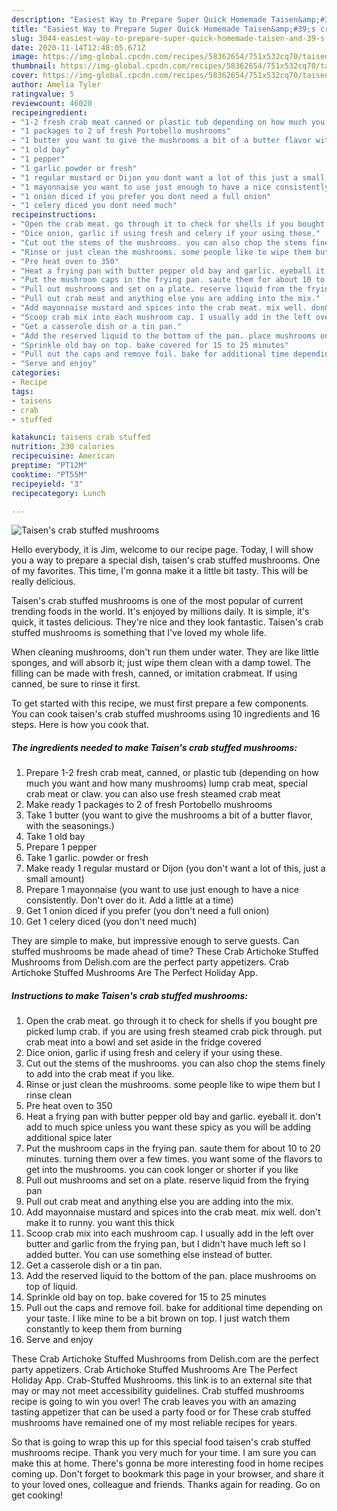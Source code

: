 ```yaml
---
description: "Easiest Way to Prepare Super Quick Homemade Taisen&amp;#39;s crab stuffed mushrooms"
title: "Easiest Way to Prepare Super Quick Homemade Taisen&amp;#39;s crab stuffed mushrooms"
slug: 3044-easiest-way-to-prepare-super-quick-homemade-taisen-and-39-s-crab-stuffed-mushrooms
date: 2020-11-14T12:48:05.671Z
image: https://img-global.cpcdn.com/recipes/58362654/751x532cq70/taisens-crab-stuffed-mushrooms-recipe-main-photo.jpg
thumbnail: https://img-global.cpcdn.com/recipes/58362654/751x532cq70/taisens-crab-stuffed-mushrooms-recipe-main-photo.jpg
cover: https://img-global.cpcdn.com/recipes/58362654/751x532cq70/taisens-crab-stuffed-mushrooms-recipe-main-photo.jpg
author: Amelia Tyler
ratingvalue: 5
reviewcount: 46020
recipeingredient:
- "1-2 fresh crab meat canned or plastic tub depending on how much you want and how many mushrooms lump crab meat special crab meat or claw you can also use fresh steamed crab meat"
- "1 packages to 2 of fresh Portobello mushrooms"
- "1 butter you want to give the mushrooms a bit of a butter flavor with the seasonings"
- "1 old bay"
- "1 pepper"
- "1 garlic powder or fresh"
- "1 regular mustard or Dijon you dont want a lot of this just a small amount"
- "1 mayonnaise you want to use just enough to have a nice consistently Dont over do it Add a little at a time"
- "1 onion diced if you prefer you dont need a full onion"
- "1 celery diced you dont need much"
recipeinstructions:
- "Open the crab meat. go through it to check for shells if you bought pre picked lump crab. if you are using fresh steamed crab pick through. put crab meat into a bowl and set aside in the fridge covered"
- "Dice onion, garlic if using fresh and celery if your using these."
- "Cut out the stems of the mushrooms. you can also chop the stems finely to add into the crab meat if you like."
- "Rinse or just clean the mushrooms. some people like to wipe them but I rinse clean"
- "Pre heat oven to 350"
- "Heat a frying pan with butter pepper old bay and garlic. eyeball it. don&#39;t add to much spice unless you want these spicy as you will be adding additional spice later"
- "Put the mushroom caps in the frying pan. saute them for about 10 to 20 minutes. turning them over a few times. you want some of the flavors to get into the mushrooms. you can cook longer or shorter if you like"
- "Pull out mushrooms and set on a plate. reserve liquid from the frying pan"
- "Pull out crab meat and anything else you are adding into the mix."
- "Add mayonnaise mustard and spices into the crab meat. mix well. don&#39;t make it to runny. you want this thick"
- "Scoop crab mix into each mushroom cap. I usually add in the left over butter and garlic from the frying pan, but I didn&#39;t have much left so I added butter. You can use something else instead of butter."
- "Get a casserole dish or a tin pan."
- "Add the reserved liquid to the bottom of the pan. place mushrooms on top of liquid."
- "Sprinkle old bay on top. bake covered for 15 to 25 minutes"
- "Pull out the caps and remove foil. bake for additional time depending on your taste. I like mine to be a bit brown on top. I just watch them constantly to keep them from burning"
- "Serve and enjoy"
categories:
- Recipe
tags:
- taisens
- crab
- stuffed

katakunci: taisens crab stuffed 
nutrition: 230 calories
recipecuisine: American
preptime: "PT12M"
cooktime: "PT55M"
recipeyield: "3"
recipecategory: Lunch

---
```



![Taisen&#39;s crab stuffed mushrooms](https://img-global.cpcdn.com/recipes/58362654/751x532cq70/taisens-crab-stuffed-mushrooms-recipe-main-photo.jpg)

Hello everybody, it is Jim, welcome to our recipe page. Today, I will show you a way to prepare a special dish, taisen&#39;s crab stuffed mushrooms. One of my favorites. This time, I'm gonna make it a little bit tasty. This will be really delicious.

Taisen&#39;s crab stuffed mushrooms is one of the most popular of current trending foods in the world. It's enjoyed by millions daily. It is simple, it's quick, it tastes delicious. They're nice and they look fantastic. Taisen&#39;s crab stuffed mushrooms is something that I've loved my whole life.

When cleaning mushrooms, don&#39;t run them under water. They are like little sponges, and will absorb it; just wipe them clean with a damp towel. The filling can be made with fresh, canned, or imitation crabmeat. If using canned, be sure to rinse it first.


To get started with this recipe, we must first prepare a few components. You can cook taisen&#39;s crab stuffed mushrooms using 10 ingredients and 16 steps. Here is how you cook that.

<!--inarticleads1-->

##### The ingredients needed to make Taisen&#39;s crab stuffed mushrooms:

1. Prepare 1-2 fresh crab meat, canned, or plastic tub (depending on how much you want and how many mushrooms) lump crab meat, special crab meat or claw. you can also use fresh steamed crab meat
1. Make ready 1 packages to 2 of fresh Portobello mushrooms
1. Take 1 butter (you want to give the mushrooms a bit of a butter flavor, with the seasonings.)
1. Take 1 old bay
1. Prepare 1 pepper
1. Take 1 garlic. powder or fresh
1. Make ready 1 regular mustard or Dijon (you don&#39;t want a lot of this, just a small amount)
1. Prepare 1 mayonnaise (you want to use just enough to have a nice consistently. Don&#39;t over do it. Add a little at a time)
1. Get 1 onion diced if you prefer (you don&#39;t need a full onion)
1. Get 1 celery diced (you don&#39;t need much)


They are simple to make, but impressive enough to serve guests. Can stuffed mushrooms be made ahead of time? These Crab Artichoke Stuffed Mushrooms from Delish.com are the perfect party appetizers. Crab Artichoke Stuffed Mushrooms Are The Perfect Holiday App. 

<!--inarticleads2-->

##### Instructions to make Taisen&#39;s crab stuffed mushrooms:

1. Open the crab meat. go through it to check for shells if you bought pre picked lump crab. if you are using fresh steamed crab pick through. put crab meat into a bowl and set aside in the fridge covered
1. Dice onion, garlic if using fresh and celery if your using these.
1. Cut out the stems of the mushrooms. you can also chop the stems finely to add into the crab meat if you like.
1. Rinse or just clean the mushrooms. some people like to wipe them but I rinse clean
1. Pre heat oven to 350
1. Heat a frying pan with butter pepper old bay and garlic. eyeball it. don&#39;t add to much spice unless you want these spicy as you will be adding additional spice later
1. Put the mushroom caps in the frying pan. saute them for about 10 to 20 minutes. turning them over a few times. you want some of the flavors to get into the mushrooms. you can cook longer or shorter if you like
1. Pull out mushrooms and set on a plate. reserve liquid from the frying pan
1. Pull out crab meat and anything else you are adding into the mix.
1. Add mayonnaise mustard and spices into the crab meat. mix well. don&#39;t make it to runny. you want this thick
1. Scoop crab mix into each mushroom cap. I usually add in the left over butter and garlic from the frying pan, but I didn&#39;t have much left so I added butter. You can use something else instead of butter.
1. Get a casserole dish or a tin pan.
1. Add the reserved liquid to the bottom of the pan. place mushrooms on top of liquid.
1. Sprinkle old bay on top. bake covered for 15 to 25 minutes
1. Pull out the caps and remove foil. bake for additional time depending on your taste. I like mine to be a bit brown on top. I just watch them constantly to keep them from burning
1. Serve and enjoy


These Crab Artichoke Stuffed Mushrooms from Delish.com are the perfect party appetizers. Crab Artichoke Stuffed Mushrooms Are The Perfect Holiday App. Crab-Stuffed Mushrooms. this link is to an external site that may or may not meet accessibility guidelines. Crab stuffed mushrooms recipe is going to win you over! The crab leaves you with an amazing tasting appetizer that can be used a party food or for These crab stuffed mushrooms have remained one of my most reliable recipes for years. 

So that is going to wrap this up for this special food taisen&#39;s crab stuffed mushrooms recipe. Thank you very much for your time. I am sure you can make this at home. There's gonna be more interesting food in home recipes coming up. Don't forget to bookmark this page in your browser, and share it to your loved ones, colleague and friends. Thanks again for reading. Go on get cooking!
